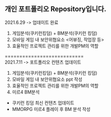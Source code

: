## 개인 포트폴리오 Repository입니다.

2021.6.29 -> 업데이트 완료
1. 게임분석(쿠키런킹덤) + BM분석(쿠키런 킹덤)
2. 모바일 게임 내 보안위협요소 <어뷰징, 작업장 등>
3. 효율적인 프로젝트 관리를 위한 개발PM의 역할

===========================<br>
2021.7.11 -> 포트폴리오 컨텐츠 업데이트
1. 게임분석(쿠키런킹덤) + BM분석(쿠키런 킹덤)
2. 모바일 게임 내 보안위협요소 ppt 작성
3. 효율적인 프로젝트 관리를 위한 개발PM의 역할
4. 미르4 BM분석

* 쿠키런 킹덤 최신 컨텐츠 업데이트
* MMORPG 미르4 플레이 후 BM 분석 작성
